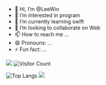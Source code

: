 - 👋 Hi, I’m @LeeWio
- 👀 I’m interested in program
- 🌱 I’m currently learning swift
- 💞️ I’m looking to collaborate on Web
- 📫 How to reach me ...
- 😄 Pronouns: ...
- ⚡ Fun fact: ...

<!---
LeeWio/LeeWio is a ✨ special ✨ repository because its `README.md` (this file) appears on your GitHub profile.
You can click the Preview link to take a look at your changes.
--->
![](https://github-readme-stats.vercel.app/api?username=LeeWioe&show_icons=true&theme=transparent)
![Visitor Count](https://profile-counter.glitch.me/LeeWio/count.svg)

![Top Langs](https://github-readme-stats.vercel.app/api/top-langs/?username=LeeWio&layout=compact&theme=tokyonight)
![](https://github-readme-activity-graph.cyclic.app/graph?username=LeeWio&theme=dracula)
